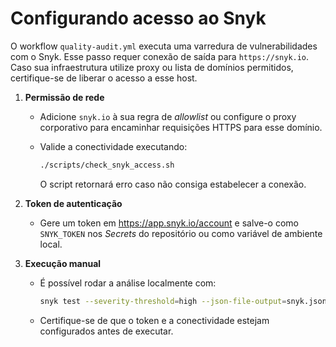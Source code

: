 # Configurando acesso ao Snyk

O workflow `quality-audit.yml` executa uma varredura de vulnerabilidades com o Snyk.
Esse passo requer conexão de saída para `https://snyk.io`. Caso sua infraestrutura
utilize proxy ou lista de domínios permitidos, certifique-se de liberar o acesso a
esse host.

1. **Permissão de rede**
   - Adicione `snyk.io` à sua regra de _allowlist_ ou configure o proxy corporativo
     para encaminhar requisições HTTPS para esse domínio.
   - Valide a conectividade executando:

     ```bash
     ./scripts/check_snyk_access.sh
     ```

     O script retornará erro caso não consiga estabelecer a conexão.

2. **Token de autenticação**
   - Gere um token em <https://app.snyk.io/account> e salve-o como `SNYK_TOKEN`
     nos _Secrets_ do repositório ou como variável de ambiente local.

3. **Execução manual**
   - É possível rodar a análise localmente com:

     ```bash
     snyk test --severity-threshold=high --json-file-output=snyk.json
     ```

   - Certifique-se de que o token e a conectividade estejam configurados antes de executar.
